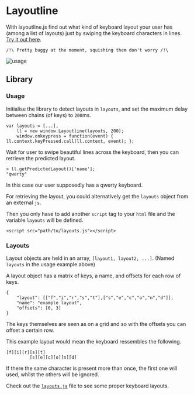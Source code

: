 Layoutline
==========
With layoutline.js find out what kind of keyboard layout your user has (among a list of layouts) just by swiping the keyboard characters in lines. [Try it out here](https://zeokila.github.io/layoutline/example.html).

`/!\ Pretty buggy at the moment, squishing them don't worry /!\`

![usage](http://i.imgur.com/M6umvRS.png)

## Library

### Usage
Initialise the library to detect layouts in `layouts`, and set the maximum delay between chains (of keys) to `200`ms.
```
var layouts = [...],
	ll = new window.Layoutline(layouts, 200);
	window.onkeypress = function(event) { ll.context.keyPressed.call(ll.context, event); };
```
Wait for user to swipe beautiful lines across the keyboard, then you can retrieve the predicted layout.
```
> ll.getPredictedLayout()['name'];
"qwerty"
```
In this case our user supposedly has a qwerty keyboard.

For retrieving the layout, you could alternatively get the `layouts` object from an external `js`.

Then you only have to add another `script` tag to your `html` file and the variable `layouts` will be defined.
```
<script src="path/to/layouts.js"></script>
```

### Layouts
Layout objects are held in an array, `[layout1, layout2, ...]`. (Named `layouts` in the usage example above)

A layout object has a matrix of keys, a name, and offsets for each row of keys.
```
{
	"layout": [["f","i","r","s","t"],["s","e","c","o","n","d"]],
	"name": "example layout",
	"offsets": [0, 3]
}
```
The keys themselves are seen as on a grid and so with the offsets you can offset a certain row.

This example layout would mean the keyboard ressembles the following.
```
[f][i][r][s][t]
         [s][e][c][o][n][d]
```
If there the same character is present more than once, the first one will used, whilst the others will be ignored.

Check out the [`layouts.js`](layouts.js) file to see some proper keyboard layouts.

